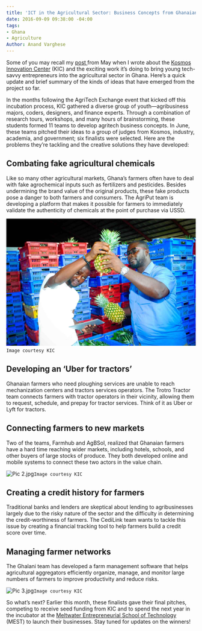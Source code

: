 ```yaml
---
title: 'ICT in the Agricultural Sector: Business Concepts from Ghanaian Youth'
date: 2016-09-09 09:38:00 -04:00
tags:
- Ghana
- Agriculture
Author: Anand Varghese
---
```


Some of you may recall my [post ](http://dai-global-digital.com/ghana-agritech-exchange.html) from May when I wrote about the [Kosmos Innovation Center](http://www.kosmosinnovationcenter.com/) (KIC) and the exciting work it’s doing to bring young tech-savvy entrepreneurs into the agricultural sector in Ghana. Here’s a quick update and brief summary of the kinds of ideas that have emerged from the project so far.

<!--more-->

In the months following the AgriTech Exchange event that kicked off this incubation process, KIC gathered a diverse group of youth—agribusiness majors, coders, designers, and finance experts. Through a combination of research tours, workshops, and many hours of brainstorming, these students formed 11 teams to develop agritech business concepts. In June, these teams pitched their ideas to a group of judges from Kosmos, industry, academia, and government; six finalists were selected. Here are the problems they’re tackling and the creative solutions they have developed: 

## Combating fake agricultural chemicals

Like so many other agricultural markets, Ghana’s farmers often have to deal with fake agrochemical inputs such as fertilizers and pesticides. Besides undermining the brand value of the original products, these fake products pose a danger to both farmers and consumers. The AgriPut team is developing a platform that makes it possible for farmers to immediately validate the authenticity of chemicals at the point of purchase via USSD.

![Pic 1.jpg](/uploads/Pic%201.jpg)`Image courtesy KIC`

## Developing an ‘Uber for tractors’ 

Ghanaian farmers who need ploughing services are unable to reach mechanization centers and tractors services operators. The Trotro Tractor team connects farmers with tractor operators in their vicinity, allowing them to request, schedule, and prepay for tractor services. Think of it as Uber or Lyft for tractors. 

## Connecting farmers to new markets 

Two of the teams, Farmhub and AgBSol, realized that Ghanaian farmers have a hard time reaching wider markets, including hotels, schools, and other buyers of large stocks of produce. They both developed online and mobile systems to connect these two actors in the value chain. 

![Pic 2.jpg](/uploads/Pic%202.jpg)`Image courtesy KIC`

## Creating a credit history for farmers 

Traditional banks and lenders are skeptical about lending to agribusinesses largely due to the risky nature of the sector and the difficulty in determining the credit-worthiness of farmers. The CediLink team wants to tackle this issue by creating a financial tracking tool to help farmers build a credit score over time.

## Managing farmer networks

The Ghalani team has developed a farm management software that helps agricultural aggregators efficiently organize, manage, and monitor large numbers of farmers to improve productivity and reduce risks.

![Pic 3.jpg](/uploads/Pic%203.jpg)`Image courtesy KIC`

So what’s next? Earlier this month, these finalists gave their final pitches, competing to receive seed funding from KIC and to spend the next year in the incubator at the [Meltwater Entrepreneurial School of Technology](http://meltwater.org/incubator/about-the-incubator/) (MEST) to launch their businesses. Stay tuned for updates on the winners!